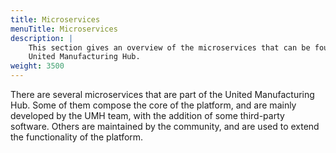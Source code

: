 ```yaml
---
title: Microservices
menuTitle: Microservices
description: |
    This section gives an overview of the microservices that can be found in the
    United Manufacturing Hub.
weight: 3500
---
```


There are several microservices that are part of the United Manufacturing Hub.
Some of them compose the core of the platform, and are mainly developed by the
UMH team, with the addition of some third-party software. Others are maintained
by the community, and are used to extend the functionality of the platform.

